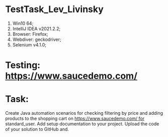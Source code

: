 # TestTask_Lev_Livinsky
1. Win10 64;
2. IntelliJ IDEA v2021.2.2;
3. Browser: Firefox;
4. Webdiver: geckodriver;
5. Selenium v4.1.0;
# Testing: https://www.saucedemo.com/
# Task:
Create Java automation scenarios for checking filtering by price and adding products to the shopping cart on https://www.saucedemo.com/ for standard_user. Add setup documentation to your project. Upload the code of your solution to GitHub and.

